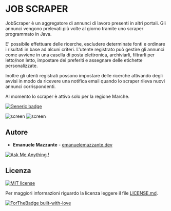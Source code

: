# JOB SCRAPER
JobScraper è un aggregatore di annunci di lavoro presenti in altri portali. Gli annunci vengono prelevati più volte al giorno tramite uno scraper programmato in Java.

E' possibile effettuare delle ricerche, escludere determinate fonti e ordinare i risultati in base ad alcuni criteri. L'utente registrato può gestire gli annunci come avviene in una casella di posta elettronica, archiviarli, filtrarli per letto/non letto, impostare dei preferiti e assegnare delle etichette personalizzate.

Inoltre gli utenti registrati possono impostare delle ricerche attivando degli avvisi in modo da ricevere una notifica email quando lo scraper rileva nuovi annunci corrispondenti.

Al momento lo scraper è attivo solo per la regione Marche.

[![Generic badge](https://img.shields.io/badge/LIVEDEMO-HERE-<COLOR>.svg)](https://emanuelemazzante.dev/demo/mybnb/)

![screen](../master/art/screen_1.jpg)
![screen](../master/art/screen_2.jpg)

## Autore

* **Emanuele Mazzante** - [emanuelemazzante.dev](https://emanuelemazzante.dev) 

[![Ask Me Anything !](https://img.shields.io/badge/Ask%20me-anything-1abc9c.svg)](mailto:ciao@emanuelemazzante.dev)

## Licenza

[![MIT license](https://img.shields.io/badge/License-MIT-blue.svg)](https://lbesson.mit-license.org/)

Per maggiori informazioni riguardo la licenza leggere il file [LICENSE.md](LICENSE.md).

[![ForTheBadge built-with-love](http://ForTheBadge.com/images/badges/built-with-love.svg)](https://emanuelemazzante.dev/)
